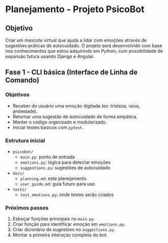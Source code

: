 # Planejamento - Projeto PsicoBot

## Objetivo
Criar um mascote virtual que ajuda a lidar com emoções através de sugestões práticas de autocuidado. O projeto será desenvolvido com base nos conhecimentos que estou adquirindo em Python, com possibilidade de expansão futura usando Django e Angular.

## Fase 1 - CLI básica (Interface de Linha de Comando)

### Objetivos
- Receber do usuário uma emoção digitada (ex: tristeza, raiva, ansiedade).
- Retornar uma sugestão de autocuidado de forma empática.
- Manter o código organizado e modularizado.
- Iniciar testes básicos com `pytest`.

### Estrutura inicial
- `psicobot/`
  - `main.py`: ponto de entrada
  - `emotions.py`: lógica para detectar emoções
  - `suggestions.py`: sugestões de autocuidado
- `docs/`
  - `planning.md`: este planejamento
  - `user_guide.md`: guia futuro para uso
- `tests/`
  - `test_emotions.py`: onde testes serão criados

### Próximos passos
1. Esboçar funções principais no `main.py`.
2. Criar função para identificar emoção em `emotions.py`.
3. Criar dicionário de sugestões no `suggestions.py`.
4. Montar a primeira interação completa do bot.
